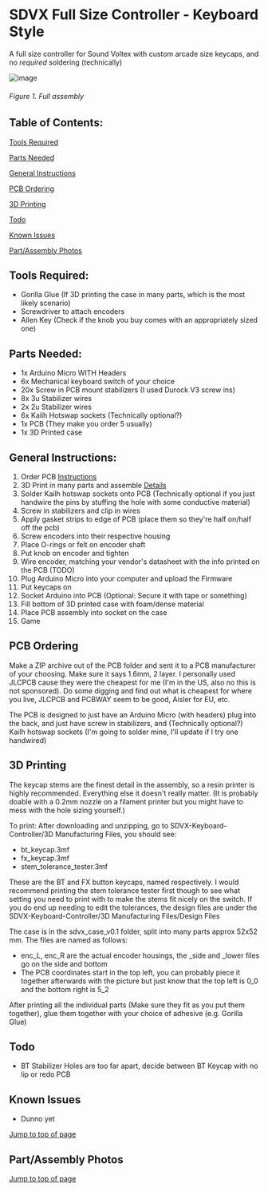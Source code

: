 # SDVX Full Size Controller - Keyboard Style
A full size controller for Sound Voltex with custom arcade size keycaps, and no _required_ soldering (technically) 



![image](https://github.com/user-attachments/assets/9a7b1bfd-62c1-44c1-a583-e57ed6d0b2ee)
###### _Figure 1. Full assembly_



## Table of Contents:
 [Tools Required](#tools-required)
 
 [Parts Needed](#parts-needed)
 
 [General Instructions](#general-instructions)
 
 [PCB Ordering](#pcb-ordering)
 
 [3D Printing](#3d-printing)
 
 [Todo](#todo)
 
 [Known Issues](#known-issues)
 
 [Part/Assembly Photos](#partassembly-photos)

## Tools Required:
- Gorilla Glue (If 3D printing the case in many parts, which is the most likely scenario)
- Screwdriver to attach encoders
- Allen Key (Check if the knob you buy comes with an appropriately sized one)

## Parts Needed:
- 1x Arduino Micro WITH Headers
- 6x Mechanical keyboard switch of your choice
- 20x Screw in PCB mount stabilizers (I used Durock V3 screw ins)
- 8x 3u Stabilizer wires
- 2x 2u Stabilizer wires
- 6x Kailh Hotswap sockets (Technically optional?)
- 1x PCB (They make you order 5 usually)
- 1x 3D Printed case

## General Instructions:
1. Order PCB [Instructions](#pcb-ordering)
2. 3D Print in many parts and assemble [Details](#3d-printing)
3. Solder Kailh hotswap sockets onto PCB (Technically optional if you just handwire the pins by stuffing the hole with some conductive material)
4. Screw in stabilizers and clip in wires
5. Apply gasket strips to edge of PCB (place them so they're half on/half off the pcb)
6. Screw encoders into their respective housing
7. Place O-rings or felt on encoder shaft
8. Put knob on encoder and tighten
9. Wire encoder, matching your vendor's datasheet with the info printed on the PCB (TODO)
10. Plug Arduino Micro into your computer and upload the Firmware
11. Put keycaps on
12. Socket Arduino into PCB (Optional: Secure it with tape or something)
13. Fill bottom of 3D printed case with foam/dense material
14. Place PCB assembly into socket on the case
15. Game

## PCB Ordering
Make a ZIP archive out of the PCB folder and sent it to a PCB manufacturer of your choosing. Make sure it says 1.6mm, 2 layer. I personally used JLCPCB cause they were the cheapest for me (I'm in the US, also no this is not sponsored). Do some digging and find out what is cheapest for where you live, JLCPCB and PCBWAY seem to be good, Aisler for EU, etc.

The PCB is designed to just have an Arduino Micro (with headers) plug into the back, and just have screw in stabilizers, and (Technically optional?) Kailh hotswap sockets (I'm going to solder mine, I'll update if I try one handwired)

## 3D Printing
The keycap stems are the finest detail in the assembly, so a resin printer is highly recommended. Everything else it doesn't really matter.
(It is probably doable with a 0.2mm nozzle on a filament printer but you might have to mess with the hole sizing yourself.)

To print: After downloading and unzipping, go to SDVX-Keyboard-Controller/3D Manufacturing Files, you should see:
- bt_keycap.3mf
- fx_keycap.3mf
- stem_tolerance_tester.3mf

These are the BT and FX button keycaps, named respectively. I would recommend printing the stem tolerance tester first though to see what setting you need to print with to make the stems fit nicely on the switch. If you do end up needing to edit the tolerances, the design files are under the SDVX-Keyboard-Controller/3D Manufacturing Files/Design Files

The case is in the sdvx_case_v0.1 folder, split into many parts approx 52x52 mm. The files are named as follows:
- enc_L, enc_R are the actual encoder housings, the _side and _lower files go on the side and bottom
- The PCB coordinates start in the top left, you can probably piece it together afterwards with the picture but just know that the top left is 0_0 and the bottom right is 5_2

After printing all the individual parts (Make sure they fit as you put them together), glue them together with your choice of adhesive (e.g. Gorilla Glue)

## Todo
- BT Stabilizer Holes are too far apart, decide between BT Keycap with no lip or redo PCB

## Known Issues
- Dunno yet

[Jump to top of page](#table-of-contents)

## Part/Assembly Photos

[Jump to top of page](#table-of-contents)
